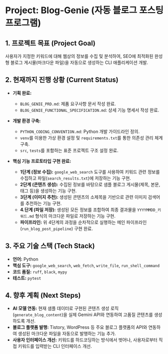 # Project: Blog-Genie (자동 블로그 포스팅 프로그램)

## 1. 프로젝트 목표 (Project Goal)

사용자가 지정한 키워드에 대해 웹상의 정보를 수집 및 분석하여, SEO에 최적화된 완성형 블로그 게시물(마크다운 파일)을 자동으로 생성하는 CLI 애플리케이션 개발.

## 2. 현재까지 진행 상황 (Current Status)

- **기획 완료:**
  - `BLOG_GENIE_PRD.md`: 제품 요구사항 문서 작성 완료.
  - `BLOG_GENIE_FUNCTIONAL_SPECIFICATION.md`: 상세 기능 명세서 작성 완료.

- **개발 환경 구축:**
  - `PYTHON_CODING_CONVENTION.md`: Python 개발 가이드라인 정의.
  - `venv`를 이용한 가상 환경 설정 및 `requirements.txt`를 통한 의존성 관리 체계 구축.
  - `src`, `tests`를 포함하는 표준 프로젝트 구조 설정 완료.

- **핵심 기능 프로토타입 구현 완료:**
  - **1단계 (정보 수집):** `google_web_search` 도구를 사용하여 키워드 관련 정보를 수집하고 파일(`search_results.txt`)에 저장하는 기능 구현.
  - **2단계 (콘텐츠 생성):** 수집된 정보를 바탕으로 샘플 블로그 게시물(제목, 본문, 태그 등)을 생성하는 기능 구현.
  - **3단계 (이미지 추천):** 생성된 콘텐츠의 소제목을 기반으로 관련 이미지 검색어를 추천하는 기능 구현.
  - **4.단계 (파일 저장):** 생성된 모든 정보를 조합하여 최종 결과물을 `YYYYMMDD_키워드.md` 형식의 마크다운 파일로 저장하는 기능 구현.
  - **파이프라인:** 위 4단계의 과정을 순차적으로 실행하는 메인 파이프라인(`run_blog_post_pipeline`) 구현 완료.

## 3. 주요 기술 스택 (Tech Stack)

- **언어:** Python
- **핵심 도구:** `google_web_search`, `web_fetch`, `write_file`, `run_shell_command`
- **코드 품질:** `ruff`, `black`, `mypy`
- **테스트:** `pytest`

## 4. 향후 계획 (Next Steps)

- **AI 모델 연동:** 현재 샘플 데이터로 구현된 콘텐츠 생성 로직(`generate_blog_content`)을 실제 Gemini API와 연동하여 고품질 콘텐츠를 생성하도록 개선.
- **블로그 플랫폼 발행:** Tistory, WordPress 등 주요 블로그 플랫폼의 API와 연동하여 생성된 마크다운 파일을 자동으로 발행하는 기능 추가.
- **사용자 인터페이스 개선:** 키워드를 하드코딩하는 방식에서 벗어나, 사용자로부터 직접 키워드를 입력받는 CLI 인터페이스 개선.

